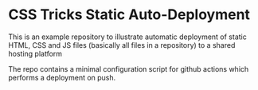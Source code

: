 # CSS Tricks Static Auto-Deployment

This is an example repository to illustrate automatic deployment of static HTML, CSS and JS files (basically all files in a repository) to a shared hosting platform

The repo contains a minimal configuration script for github actions which performs a deployment on push.
